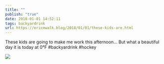 ```yaml
---
title: ""
publish: "true"
date: 2018-01-01 14:52:11
tags: backyardrink
url: https://ericmwalk.blog/2018/01/01/these-kids-are.html
---
```


These kids are going to make me work this afternoon... But what a beautiful day it is today at 0°F #backyardrink #hockey

![](https://ericmwalk.blog/uploads/2022/6c244901bb.jpg)